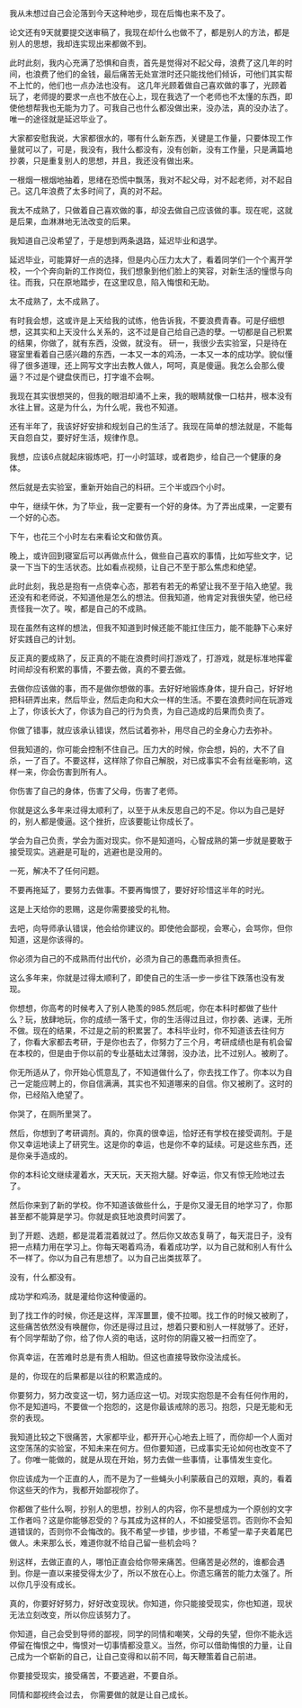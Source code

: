 我从未想过自己会沦落到今天这种地步，现在后悔也来不及了。

论文还有9天就要提交送审稿了，我现在却什么也做不了，都是别人的方法，都是别人的思想，我却连实现出来都做不到。

此时此刻，我内心充满了恐惧和自责，首先是觉得对不起父母，浪费了这几年的时间，也浪费了他们的金钱，最后痛苦无处宣泄时还只能找他们倾诉，可他们其实帮不上忙的，他们也一点办法也没有。 这几年光顾着做自己喜欢做的事了，光顾着玩了，老师提的要求一点也不放在心上，现在我选了一个老师也不太懂的东西，即使他想帮我也无能为力了。可我自己也什么都没做出来，没办法，真的没办法了。唯一的途径就是延迟毕业了。

大家都安慰我说，大家都很水的，哪有什么新东西，关键是工作量，只要体现工作量就可以了，可是，我没有，我什么都没有，没有创新，没有工作量，只是满篇地抄袭，只是重复别人的思想，并且，我还没有做出来。

一根烟一根烟地抽着，思绪在恐慌中飘荡，我对不起父母，对不起老师，对不起自己。这几年浪费了太多时间了，真的对不起。

我太不成熟了，只做着自己喜欢做的事，却没去做自己应该做的事。现在呢，这就是后果，血淋淋地无法改变的后果。

我知道自己没希望了，于是想到两条退路，延迟毕业和退学。

延迟毕业，可能算好一点的选择，但是内心压力太大了，看着同学们一个个离开学校，一个个奔向新的工作岗位，我们想象到他们脸上的笑容，对新生活的憧憬与向往。而我，只在原地踏步，在这里叹息，陷入悔恨和无助。

太不成熟了，太不成熟了。

有时我会想，这或许是上天给我的试练，他告诉我，不要浪费青春。可是仔细想想，这其实和上天没什么关系的，这不过是自己给自己造的孽。一切都是自己积累的结果，你做了，就有东西，没做，就没有。 研一，我很少去实验室，只是待在寝室里看着自己感兴趣的东西，一本又一本的鸡汤，一本又一本的成功学。貌似懂得了很多道理，还上网写文字出去教人做人，呵呵，真是傻逼。我怎么会那么傻逼？不过是个键盘侠而已，打字谁不会啊。

我现在其实很想哭的，但我的眼泪却涌不上来，我的眼睛就像一口枯井，根本没有水往上冒。这是为什么，为什么呢，我也不知道。

还有半年了，我该好好安排和规划自己的生活了。我现在简单的想法就是，不能每天自怨自艾，要好好生活，规律作息。

我想，应该6点就起床锻炼吧，打一小时篮球，或者跑步，给自己一个健康的身体。

然后就是去实验室，重新开始自己的科研。三个半或四个小时。

中午，继续午休，为了毕业，我一定要有一个好的身体。为了弄出成果，一定要有一个好的心态。

下午，也花三个小时左右来看论文和做仿真。

晚上，或许回到寝室后可以再做点什么，做些自己喜欢的事情，比如写些文字，记录一下当下的生活状态。比如看点视频，让自己不至于那么焦虑和绝望。

此时此刻，我总是抱有一点侥幸心态，那若有若无的希望让我不至于陷入绝望。我还没有和老师说，不知道他是怎么的想法。但我知道，他肯定对我很失望，他已经责怪我一次了。唉，都是自己的不成熟。

现在虽然有这样的想法，但我不知道到时候还能不能扛住压力，能不能静下心来好好实践自己的计划。

反正真的要成熟了，反正真的不能在浪费时间打游戏了，打游戏，就是标准地挥霍时间却没有积累的事情，不要去做，真的不要去做。

去做你应该做的事，而不是做你想做的事。去好好地锻炼身体，提升自己，好好地把科研弄出来，然后毕业，然后走向和大众一样的生活。不要在浪费时间在玩游戏上了，你该长大了，你该为自己的行为负责，为自己造成的后果而负责了。

你做了错事，就应该承认错误，然后试着弥补，用尽自己的全身心力去弥补。

但我知道的，你可能会控制不住自己。压力大的时候，你会想，妈的，大不了自杀，一了百了。不要这样，这样除了你自己解脱，对已成事实不会有丝毫影响，这样一来，你会伤害到所有人。

你伤害了自己的身体，伤害了父母，伤害了老师。

你就是这么多年来过得太顺利了，以至于从未反思自己的不足。你以为自己是好的，别人都是傻逼。这个挫折，应该要能让你成长了。

学会为自己负责，学会为面对现实。你不是知道吗，心智成熟的第一步就是要敢于接受现实。逃避是可耻的，逃避也是没用的。

一死，解决不了任何问题。

不要再拖延了，要努力去做事。不要再悔恨了，要好好珍惜这半年的时光。

这是上天给你的恩赐，这是你需要接受的礼物。

去吧，向导师承认错误，他会给你建议的。即使他会鄙视，会寒心，会骂你，但你知道，这是你该得的。

你必须为自己的不成熟而付出代价，必须为自己的愚蠢而承担责任。

这么多年来，你就是过得太顺利了，即使自己的生活一步一步往下跌落也没有发现。

你想想，你高考的时候考入了别人艳羡的985.然后呢，你在本科时都做了些什么？玩，放肆地玩，你的成绩一落千丈，你的生活得过且过，你抄袭、逃课，无所不做。现在的结果，不过是之前的积累罢了。本科毕业时，你不知道该去往何方了，你看大家都去考研，于是你也去了，你努力了三个月，考研成绩也是有机会留在本校的，但是由于你以前的专业基础太过薄弱，没办法，比不过别人。被刷了。

你无所适从了，你开始心慌意乱了，不知道做什么了，你去找工作了。你本以为自己一定能应聘上的，你自信满满，其实也不知道哪来的自信。你又被刷了。这时的你，已经陷入绝望了。

你哭了，在厕所里哭了。

然后，你想到了考研调剂。真的，你真的很幸运，恰好还有学校在接受调剂。于是你又幸运地读上了研究生。这是你的幸运，也是你不幸的延续。可是这些东西，还是你亲手造成的。

你的本科论文继续灌着水，天天玩，天天抱大腿。好幸运，你又有惊无险地过去了。

然后你来到了新的学校。你不知道该做些什么，于是你又漫无目的地学习了，你那甚至都不能算是学习。你就是疯狂地浪费时间罢了。

到了开题、选题，都是混着混着就过了。然后你又故态复萌了，每天混日子，没有把一点精力用在学习上。你每天喝着鸡汤，看着成功学，以为自己就和别人有什么不一样了。你以为自己有思想了。以为自己出类拔萃了。

没有，什么都没有。

成功学和鸡汤，就是灌给你这种傻逼的。

到了找工作的时候，你还是这样，浑浑噩噩，傻不拉唧。找工作的时候又被刷了，这些痛苦依然没有唤醒你，你还是得过且过，想着只要和别人一样就够了。还好，有个同学帮助了你，给了你人资的电话，这时你的阴霾又被一扫而空了。

你真幸运，在苦难时总是有贵人相助。但这也直接导致你没法成长。

是的，你现在的后果都是以往的积累造成的。

你要努力，努力改变这一切，努力适应这一切。对现实抱怨是不会有任何作用的，你不是知道吗，不要做一个抱怨的，这是你最该戒除的恶习。抱怨，只是无能和无奈的表现。

我知道比较之下很痛苦，大家都毕业，都开开心心地去上班了，而你却一个人面对这空荡荡的实验室，不知未来在何方。但你要知道，已成事实无论如何也改变不了了。你唯一能做的，就是从现在开始，努力去做一些事情，让事情发生变化。

你应该成为一个正直的人，而不是为了一些蝇头小利蒙蔽自己的双眼，真的，看着你这些天的作为，我都开始鄙视你了。

你都做了些什么啊，抄别人的思想，抄别人的内容，你不是想成为一个原创的文字工作者吗？这是你能够忍受的？与其成为这样的人，不如接受惩罚。否则你不会知道错误的，否则你不会悔改的。我不希望一步错，步步错，不希望一辈子夹着尾巴做人。未来那么长，难道你就不给自己留一些机会吗？

别这样，去做正直的人，哪怕正直会给你带来痛苦。但痛苦是必然的，谁都会遇到。你是一直以来接受得太少了，所以不放在心上。你遗忘痛苦的能力太强了。所以你几乎没有成长。

真的，你要好好努力，好好改变现状。你知道，你只能接受现实，你也知道，现状无法立刻改变，所以你应该努力了。

你知道，自己会受到导师的鄙视，同学的同情和嘲笑，父母的失望，但你不能永远停留在悔恨之中，悔恨对一切事情都没意义。当然，你可以借助悔恨的力量，让自己成为一个崭新的自己，让自己变得和以前不同，每天鞭策着自己前进。

你要接受现实，接受痛苦，不要逃避，不要自杀。

同情和鄙视终会过去， 你需要做的就是让自己成长。

